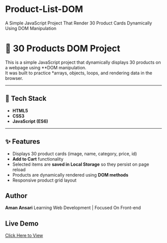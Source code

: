 # Product-List-DOM
A Simple JavaScript Project That Render 30 Product Cards Dynamically Using DOM Manipulation
# 🛒 30 Products DOM Project 

This is a simple JavaScript project that dynamically displays 30 products on a webpage using **DOM manipulation.  
It was built to practice *arrays, objects, loops, and rendering data in the browser.

---

## 🚀 Tech Stack
- **HTML5**
- **CSS3**
- **JavaScript (ES6)**

---



## ✨ Features
- Displays 30 product cards (image, name, category, price, id)
- **Add to Cart** functionality
- Selected items are **saved in Local Storage** so they persist on page reload
- Products are dynamically rendered using **DOM methods**
- Responsive product grid layout

## Author
**Aman Ansari**
Learning Web Development | Focused On Front-end

## Live Demo 
[Click Here to View](https://amanlegenddev.github.io/Product-List-DOM/)
